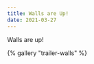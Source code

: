 ```yaml
---
title: Walls are Up!
date: 2021-03-27
---
```


Walls are up!

{% gallery "trailer-walls" %}
